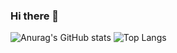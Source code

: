 ### Hi there 👋

![Anurag's GitHub stats](https://github-readme-stats.vercel.app/api?username=Yeon09-a&show_icons=true&theme=dracula)
![Top Langs](https://github-readme-stats.vercel.app/api/top-langs/?username=Yeon09-a&exclude_repo=Space-War,StudyCafe-System,Win-All-The-Trophies)
